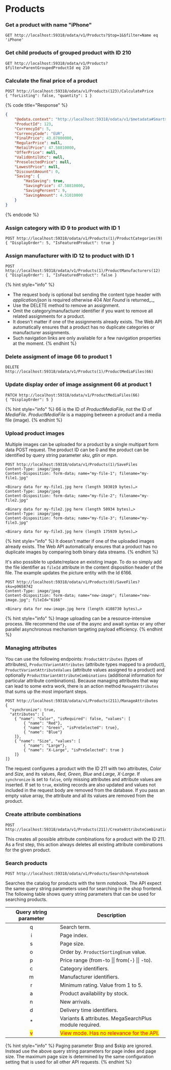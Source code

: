 # Products

### **Get a product with name "iPhone"**

```
GET http://localhost:59318/odata/v1/Products?$top=1&$filter=Name eq 'iPhone'
```

### **Get child products of grouped product with ID 210**

```
GET http://localhost:59318/odata/v1/Products?$filter=ParentGroupedProductId eq 210
```

### Calculate the final price of a product

```
POST http://localhost:59318/odata/v1/Products(123)/CalculatePrice
{ "forListing": false, "quantity": 1 }
```

{% code title="Response" %}
```json
{
    "@odata.context": "http://localhost:59318/odata/v1/$metadata#Smartstore.Web.Api.Models.Catalog.CalculatedProductPrice",
    "ProductId": 123,
    "CurrencyId": 5,
    "CurrencyCode": "EUR",
    "FinalPrice": 43.07800000,
    "RegularPrice": null,
    "RetailPrice": 47.58810000,
    "OfferPrice": null,
    "ValidUntilUtc": null,
    "PreselectedPrice": null,
    "LowestPrice": null,
    "DiscountAmount": 0,
    "Saving": {
        "HasSaving": true,
        "SavingPrice": 47.58810000,
        "SavingPercent": 9,
        "SavingAmount": 4.51010000
    }
}
```
{% endcode %}

### **Assign category with ID 9 to product with ID 1**

```
POST http://localhost:59318/odata/v1/Products(1)/ProductCategories(9)
{ "DisplayOrder": 5, "IsFeaturedProduct": true }
```

### **Assign manufacturer with ID 12 to product with ID 1**

```
POST http://localhost:59318/odata/v1/Products(1)/ProductManufacturers(12)
{ "DisplayOrder": 1, "IsFeaturedProduct": false }
```

{% hint style="info" %}
* The request body is optional but sending the content type header with _application/json_ is required otherwise 404 _Not Found_ is returned_._
* Use the DELETE method to remove an assignment.
* Omit the category/manufacturer identifier if you want to remove all related assignments for a product.
* It doesn't matter if one of the assignments already exists. The Web API automatically ensures that a product has no duplicate categories or manufacturer assignments.
* Such navigation links are only available for a few navigation properties at the moment.
{% endhint %}

### **Delete assigment of image 66 to product 1**

```
DELETE http://localhost:59318/odata/v1/Products(1)/ProductMediaFiles(66)
```

### **Update display order of image assignment 66 at product 1**

```
PATCH http://localhost:59318/odata/v1/ProductMediaFiles(66)
{ "DisplayOrder": 5 }
```

{% hint style="info" %}
66 is the ID of _ProductMediaFile_, not the ID of _MediaFile_. _ProductMediaFile_ is a mapping between a product and a media file (image).
{% endhint %}

### Upload product images

Multiple images can be uploaded for a product by a single multipart form data POST request. The product ID can be 0 and the product can be identified by query string parameter _sku_, _gtin_ or _mpn_.

```
POST http://localhost:59318/odata/v1/Products(1)/SaveFiles
Content-Type: image/jpeg
Content-Disposition: form-data; name="my-file-1"; filename="my-file1.jpg"

<Binary data for my-file1.jpg here (length 503019 bytes)…>
Content-Type: image/jpeg
Content-Disposition: form-data; name="my-file-2"; filename="my-file2.jpg"

<Binary data for my-file2.jpg here (length 50934 bytes)…>
Content-Type: image/jpeg
Content-Disposition: form-data; name="my-file-3"; filename="my-file3.jpg"

<Binary data for my-file3.jpg here (length 175939 bytes)…>

```

{% hint style="info" %}
It doesn't matter if one of the uploaded images already exists. The Web API automatically ensures that a product has no duplicate images by comparing both binary data streams.
{% endhint %}

It's also possible to update/replace an existing image. To do so simply add the file identifier as `fileId` attribute in the content disposition header of the file. The example updates the picture entity with the Id 6166.

```
POST http://localhost:59318/odata/v1/Products(0)/SaveFiles?sku=p9658742
Content-Type: image/jpeg
Content-Disposition: form-data; name="new-image"; filename="new-image.jpg"; fileId="6166"

<Binary data for new-image.jpg here (length 4108730 bytes)…>
```

{% hint style="info" %}
Image uploading can be a resource-intensive process. We recommend the use of the async and await syntax or any other parallel asynchronous mechanism targeting payload efficiency.
{% endhint %}

### Managing attributes

You can use the following endpoints: `ProductAttributes` (types of attributes), `ProductVariantAttributes` (attribute types mapped to a product), `ProductVariantAttributeValues` (attribute values assigned to a product) and optionally `ProductVariantAttributeCombinations` (additional information for particular attribute combinations). Because managing attributes that way can lead to some extra work, there is an action method `ManageAttributes` that sums up the most important steps.

```
POST http://localhost:59318/odata/v1/Products(211)/ManageAttributes
{
  "synchronize": true,
  "attributes": [
	{ "name": "Color", "isRequired": false, "values": [
		{ "name": "Red"},
		{ "name": "Green", "isPreSelected": true},
		{ "name": "Blue"}
	]},
	{ "name": "Size", "values": [
		{ "name": "Large"},
		{ "name": "X-Large", "isPreSelected": true }
	]}
]}
```

The request configures a product with the ID 211 with two attributes, _Color_ and _Size,_ and its values, _Red, Green, Blue_ and _Large, X-Large_. If `synchronize` is set to `false`, only missing attributes and attribute values are inserted. If set to `true`, existing records are also updated and values not included in the request body are removed from the database. If you pass an empty value array, the attribute and all its values are removed from the product.

### Create attribute combinations

```
POST http://localhost:59318/odata/v1/Products(211)/CreateAttributeCombinations
```

This creates all possible attribute combinations for a product with the ID 211. As a first step, this action always deletes all existing attribute combinations for the given product.

### Search products

```
POST http://localhost:59318/odata/v1/Products/Search?q=notebook
```

Searches the catalog for products with the term _notebook_. The API expect the same query string parameters used for searching in the shop frontend. The following table shows query string parameters that can be used for searching products.

|       Query string parameter      | Description                                                              |
| :-------------------------------: | ------------------------------------------------------------------------ |
|                 q                 | Search term.                                                             |
|                 i                 | Page index.                                                              |
|                 s                 | Page size.                                                               |
|                 o                 | Order by. `ProductSortingEnum` value.                                    |
|                 p                 | Price range (from-to \|\| from(-) \|\| -to).                             |
|                 c                 | Category identifiers.                                                    |
|                 m                 | Manufacturer identifiers.                                                |
|                 r                 | Minimum rating. Value from 1 to 5.                                       |
|                 a                 | Product availability by stock.                                           |
|                 n                 | New arrivals.                                                            |
|                 d                 | Delivery time identifiers.                                               |
|                 \*                | Variants & attributes. MegaSearchPlus module required.                   |
| <mark style="color:red;">v</mark> | <mark style="color:red;">View mode. Has no relevance for the API.</mark> |

{% hint style="info" %}
Paging parameter $top and $skip are ignored. Instead use the above query string parameters for page index and page size. The maximum page size is determined by the same configuration setting that is used for all other API requests.
{% endhint %}
